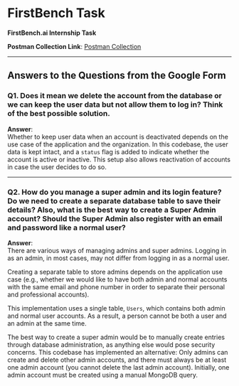 # FirstBench Task

**FirstBench.ai Internship Task**

**Postman Collection Link**: [Postman Collection](https://www.postman.com/tarangpatil21/workspace/first-bench-task/collection/36976000-152da616-f133-4ee3-974a-479e4183e3ab?action=share&creator=36976000)

---

## Answers to the Questions from the Google Form

### **Q1. Does it mean we delete the account from the database or we can keep the user data but not allow them to log in? Think of the best possible solution.**

**Answer**:  
Whether to keep user data when an account is deactivated depends on the use case of the application and the organization. In this codebase, the user data is kept intact, and a `status` flag is added to indicate whether the account is active or inactive. This setup also allows reactivation of accounts in case the user decides to do so.

---

### **Q2. How do you manage a super admin and its login feature? Do we need to create a separate database table to save their details? Also, what is the best way to create a Super Admin account? Should the Super Admin also register with an email and password like a normal user?**

**Answer**:  
There are various ways of managing admins and super admins. Logging in as an admin, in most cases, may not differ from logging in as a normal user.  

Creating a separate table to store admins depends on the application use case (e.g., whether we would like to have both admin and normal accounts with the same email and phone number in order to separate their personal and professional accounts).  

This implementation uses a single table, `Users`, which contains both admin and normal user accounts. As a result, a person cannot be both a user and an admin at the same time.  

The best way to create a super admin would be to manually create entries through database administration, as anything else would pose security concerns. This codebase has implemented an alternative: Only admins can create and delete other admin accounts, and there must always be at least one admin account (you cannot delete the last admin account). Initially, one admin account must be created using a manual MongoDB query.
